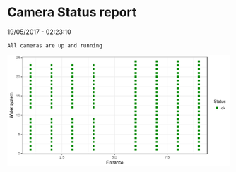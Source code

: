 Camera Status report
================
19/05/2017 - 02:23:10

    All cameras are up and running

![](camreport_files/figure-markdown_github/unnamed-chunk-2-1.png)
